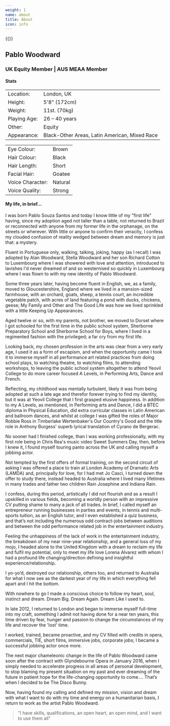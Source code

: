 ```yaml
---
weight: 1
name: about
title: About
icon: info
---
```


{{<retina
	w-size="w-50 w-50-ns w-third-m w-third-l"
	src="img/JC1.jpg"
	title=""	
	alt="A photo of Pablo Woodward"
	bg-color="" >}}

<!--src-small="img/JC1.jpg"-->

## Pablo&nbsp;Woodward
### UK&nbsp;Equity&nbsp;Member | AUS&nbsp;MEAA&nbsp;Member
<!--
<h1 class="f2 f1-ns b">Pablo&nbsp;Woodward</h1>
<h2 class="f3 f4-ns mb5">UK Equity Member | AUS MEAA Member</h2>
-->

#### Stats

<div class="cf f4">
<table class="fl tl w-100 w-50-ns mb5 collapse">
	<tbody>
	<tr class="hover-bg-near-white transition">
		<td class="gray tr fw4 pr2 w-50 w-25-ns">Location:</td><td class="fw5 pl2 w-50 w-25-ns">London, UK</td>
	</tr>
	<tr class="hover-bg-near-white transition">
		<td class="gray tr fw4 pr2 w-50 w-25-ns">Height:</td><td class="fw5 pl2 w-50 w-25-ns">5'8" (172cm)</td>
	</tr>
	<tr class="hover-bg-near-white transition">
		<td class="gray tr fw4 pr2 w-50 w-25-ns">Weight:</td><td class="fw5 pl2 w-50 w-25-ns">11st. (70kg)</td>
	</tr>
	<tr class="hover-bg-near-white transition">
		<td class="gray tr fw4 pr2 w-50 w-25-ns">Playing Age:</td><td class="fw5 pl2 w-50 w-25-ns">26 – 40 years</td>
	</tr>
	<tr class="hover-bg-near-white transition">
		<td class="gray tr fw4 pr2 w-50 w-25-ns">Other:</td><td class="fw5 pl2 w-50 w-25-ns">Equity</td>
	</tr>
	<tr class="hover-bg-near-white transition">
		<td class="gray tr fw4 pr2 w-50 w-25-ns">Appearance:</td><td class="fw5 pl2 w-50 w-25-ns">Black-Other&nbsp;Areas, Latin&nbsp;American, Mixed&nbsp;Race</td>
	</tr>
	</tbody>
</table>

<table class="fl tl w-100 w-50-ns mb5 collapse">
	<tbody>
		<tr class="hover-bg-near-white transition">
			<td class="gray tr fw4 pr2 w-50 w-25-ns">Eye Colour:</td>
			<td class="fw5 pl2 w-50 w-25-ns">Brown</td>
		</tr>
		<tr class="hover-bg-near-white transition">
			<td class="gray tr fw4 pr2 w-50 w-25-ns">Hair Colour:</td>
			<td class="fw5 pl2 w-50 w-25-ns">Black</td>
		</tr>
		<tr class="hover-bg-near-white transition">
			<td class="gray tr fw4 pr2 w-50 w-25-ns">Hair Length:</td>
			<td class="fw5 pl2 w-50 w-25-ns">Short</td>
		</tr>
		<tr class="hover-bg-near-white transition">
			<td class="gray tr fw4 pr2 w-50 w-25-ns">Facial Hair:</td>
			<td class="fw5 pl2 w-50 w-25-ns">Goatee</td>
		</tr>
		<tr class="hover-bg-near-white transition">
			<td class="gray tr fw4 pr2 w-50 w-25-ns">Voice Character:</td>
			<td class="fw5 pl2 w-50 w-25-ns">Natural</td>
		</tr>
		<tr class="hover-bg-near-white transition">
			<td class="gray tr fw4 pr2 w-50 w-25-ns">Voice Quality:</td>
			<td class="fw5 pl2 w-50 w-25-ns">Strong</td>
		</tr>
	</tbody>
</table>
</div>


#### My life, in brief…

I was born Pablo Souza Santos and today I know little of my "first life" having, since my adoption aged not taller than a table, not returned to Brazil or reconnected with anyone from my former life in the orphanage, on the streets or wherever. With little or anyone to confirm their veracity, I confess my clouded confusion of reality wedged between dream and memory is just that: a mystery.  

Fluent in Portuguese only, walking, talking, joking, happy (as I recall) I was adopted by Alan Woodward, Stella Woodward and her son Richard Cotton to Luxembourg where I was showered with love and attention, introduced to lavishes I'd never dreamed of and so westernised so quickly in Luxembourg where I was flown to with my new identity of Pablo Woodward.  

Some three years later, having become fluent in English, we, as a family, moved to Gloucestershire, England where we lived in a mansion-sized farmhouse, with an orchard, goats, sheep, a tennis court, an incredible vegetable patch, with acres of land featuring a pond with ducks, chickens, geese; My Family and Other and The Good Life was how we lived sprinkled with a little Keeping Up Appearances.  

Aged twelve or so, with my parents, not brother, we moved to Dorset where I got schooled for the first time in the public school system, Sherborne Preparatory School and Sherborne School for Boys, where I lived in a regimented fashion with the privileged; a far cry from my first life.  

Looking back, my chosen profession in the arts was clear from a very early age, I used it as a form of escapism, and when the opportunity came I took it to immerse myself in all performance art related practices from doing school plays, to watching theatre, to watching films, to attending workshops, to leaving the public school system altogether to attend Yeovil College to do more career focused A Levels, in Performing Arts, Dance and French.  

Reflecting, my childhood was mentally turbulent, likely it was from being adopted at such a late age and therefor forever trying to find my identity, but it was at Yeovil College that I first grasped elusive happiness. In addition to my A Levels, as mentioned, in Performing arts and Dance, I did a BTEC diploma in Physical Education, did extra curricular classes in Latin American and ballroom dances, and whilst at college I was gifted the roles of Major Robbie Ross in Timberlake Wertenbaker's Our Country's Good and the title role in Anthony Burgess' superb lyrical translation of Cyrano de Bergerac.  

No sooner had I finished college, than I was working professionally, with my first role being in Chris Rea's music video Sweet Summers Day, then, before I knew it, I found myself touring panto across the UK and calling myself a jobbing actor.  

Not tempted by the first offers of formal training, on the second circuit of asking I was offered a place to train at London Academy of Dramatic Arts (LAMDA) and, principally for love, for I had met Jo Casci, I turned down the offer to study there, instead headed to Australia where I lived many lifetimes in many trades and father two children Rain Josephine and Indiana Rain.  

I confess, during this period, artistically I did not flourish and as a result I upskilled in various fields, becoming a worldly person with an impressive CV putting shame to many a jack of all trades. In brief, I called myself an entrepreneur running businesses in parties and events, in tennis and multi-sports tuition, as an English tutor, and I even established a quiz business, and that’s not including the numerous odd contract-jobs between auditions and between the odd performance related job in the entertainment industry.  

Feeling the unhappiness of the lack of work in the entertainment industry, the breakdown of my near nine-year relationship, and a general loss of my mojo, I headed alone to the United Kingdom with a dream to reclaim my life and fulfil my potential, only to meet my life love Lorena Alvarez with whom I had a profound life changing/direction defining and insightful experience/relationship.  

I yo-yo’d, destroyed our relationship, others too, and returned to Australia for what I now see as the darkest year of my life in which everything fell apart and I hit the bottom.  

With nowhere to go I made a conscious choice to follow my heart, soul, instinct and dream. Dream Big. Dream Again. Dream Like I used to.  

In late 2012, I returned to London and began to immerse myself full-time into my craft, something I admit not having done for a near ten years, this time driven by fear, hunger and passion to change the circumstances of my life and recover the 'lost' time.  

I worked, trained, became proactive, and my CV filled with credits in opera, commercials, TIE, short films, immersive jobs, corporate jobs; I became a successful jobbing actor once more.  

The next major chameleonic change in the life of Pablo Woodward came soon after the contract with Glyndebourne Opera in January 2016, when I simply needed to accelerate progress in all areas of personal development, to stop blaming my present situation on my past and ever dreaming of the future in patient hope for the life-changing opportunity to come…. That’s when I decided to be The Disco Bunny.  

Now, having found my calling and defined my mission, vision and dream with what I want to do with my time and energy on a humanitarian basis, I return to work as the artist Pablo Woodward.  

> "I have skills, qualifications, an open heart, an open mind, and I want to use them all"